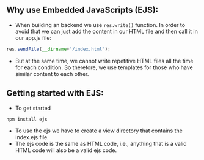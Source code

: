 ## Why use Embedded JavaScripts (EJS):
- When building an backend we use ```res.write()``` function. In order to avoid that we can just add the content in our HTML file and then call it in our app.js file:
```javascript
res.sendFile(__dirname+"/index.html");
```
- But at the same time, we cannot write repetitive HTML files all the time for each condition. So therefore, we use templates for those who have similar content to each other.

## Getting started with EJS:
- To get started
```bash
npm install ejs
```
- To use the ejs we have to create a view directory that contains the index.ejs file.
- The ejs code is the same as HTML code, i.e., anything that is a valid HTML code will also be a valid ejs code.